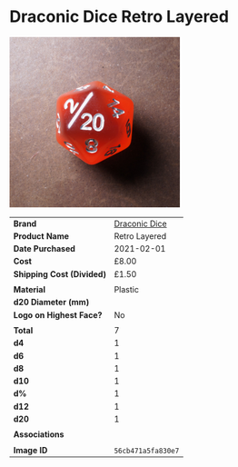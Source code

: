# Draconic Dice Retro Layered

<img src="https://raw.githubusercontent.com/jesskelsall/astarus-images/main/dice/56cb471a5fa830e7.jpg" height="300" />

|||
| --- | --- |
| **Brand** | [Draconic Dice](https://www.etsy.com/shop/DraconicDice) |
| **Product Name** | Retro Layered |
| **Date Purchased** | 2021-02-01 |
| **Cost** | £8.00 |
| **Shipping Cost (Divided)** | £1.50 |
||
| **Material** | Plastic |
| **d20 Diameter (mm)** | |
| **Logo on Highest Face?** | No |
||
| **Total** | 7 |
| **d4** | 1 |
| **d6** | 1 |
| **d8** | 1 |
| **d10** | 1 |
| **d%** | 1 |
| **d12** | 1 |
| **d20** | 1 |
||
| **Associations** | |
||
| **Image ID** | `56cb471a5fa830e7` |
